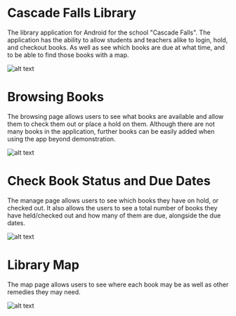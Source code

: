 # Cascade Falls Library
The library application for Android for the school "Cascade Falls". The application has the ability to allow students and teachers alike to login, hold, and checkout books. As well as see which books are due at what time, and to be able to find those books with a map.

![alt text](https://media.discordapp.net/attachments/380444132989992963/408091124389904394/Screenshot_20180130-214602.png?width=234&height=468)

# Browsing Books
The browsing page allows users to see what books are available and allow them to check them out or place a hold on them. Although there are not many books in the application, further books can be easily added when using the app beyond demonstration.

![alt text](https://media.discordapp.net/attachments/380444132989992963/408091123060572160/Screenshot_20180130-214646.png?width=234&height=468)

# Check Book Status and Due Dates
The manage page allows users to see which books they have on hold, or checked out. It also allows the users to see a total number of books they have held/checked out and how many of them are due, alongside the due dates.

![alt text](https://media.discordapp.net/attachments/380444132989992963/408095379935199234/Screenshot_20180130-220515.png?width=234&height=468)

# Library Map
The map page allows users to see where each book may be as well as other remedies they may need.

![alt text](https://media.discordapp.net/attachments/380444132989992963/408091122447941633/Screenshot_20180130-214657.png?width=234&height=468)
